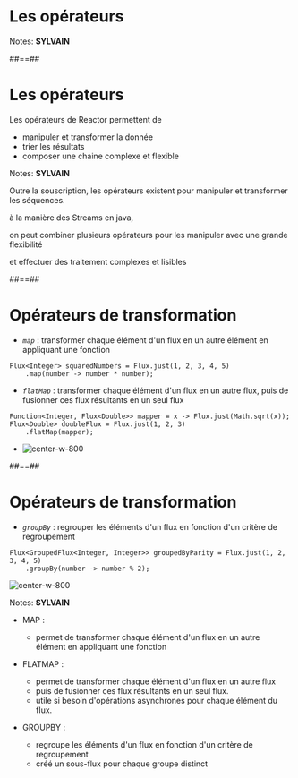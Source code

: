 <!-- .slide: class="transition bg-pink" -->
# Les opérateurs

Notes:
**SYLVAIN**

##==##
<!-- .slide: -->

# Les opérateurs

Les opérateurs de Reactor permettent de
- manipuler et transformer la donnée
- trier les résultats
- composer une chaine complexe et flexible

Notes:
**SYLVAIN**

Outre la souscription, les opérateurs existent pour manipuler et transformer les séquences.

à la manière des Streams en java,

on peut combiner plusieurs opérateurs pour les manipuler avec une grande flexibilité

et effectuer des traitement complexes et lisibles

##==##
<!-- .slide: class="" -->

# Opérateurs de transformation

- _`map`_ : transformer chaque élément d'un flux en un autre élément en appliquant une fonction
```java[]
Flux<Integer> squaredNumbers = Flux.just(1, 2, 3, 4, 5)
    .map(number -> number * number);
```

- _`flatMap`_ : transformer chaque élément d'un flux en un autre flux, puis de fusionner ces flux résultants en un seul flux
```java[]
Function<Integer, Flux<Double>> mapper = x -> Flux.just(Math.sqrt(x));
Flux<Double> doubleFlux = Flux.just(1, 2, 3)
    .flatMap(mapper);
```
 <!-- .element: class="list-fragment" -->

- ![center-w-800](./assets/images/flatMapForFlux.png)

##==##
<!-- .slide: class="" -->

# Opérateurs de transformation

- _`groupBy`_ : regrouper les éléments d'un flux en fonction d'un critère de regroupement
```java[]
Flux<GroupedFlux<Integer, Integer>> groupedByParity = Flux.just(1, 2, 3, 4, 5)
    .groupBy(number -> number % 2);
```
![center-w-800](./assets/images/groupByWithKeyMapper.svg)


Notes:
**SYLVAIN**

* MAP : 
    - permet de transformer chaque élément d'un flux en un autre élément en appliquant une fonction

* FLATMAP : 
    - permet de transformer chaque élément d'un flux en un autre flux
    - puis de fusionner ces flux résultants en un seul flux. 
    - utile si besoin d'opérations asynchrones pour chaque élément du flux.

* GROUPBY : 
    - regroupe les éléments d'un flux en fonction d'un critère de regroupement
    - créé un sous-flux pour chaque groupe distinct



